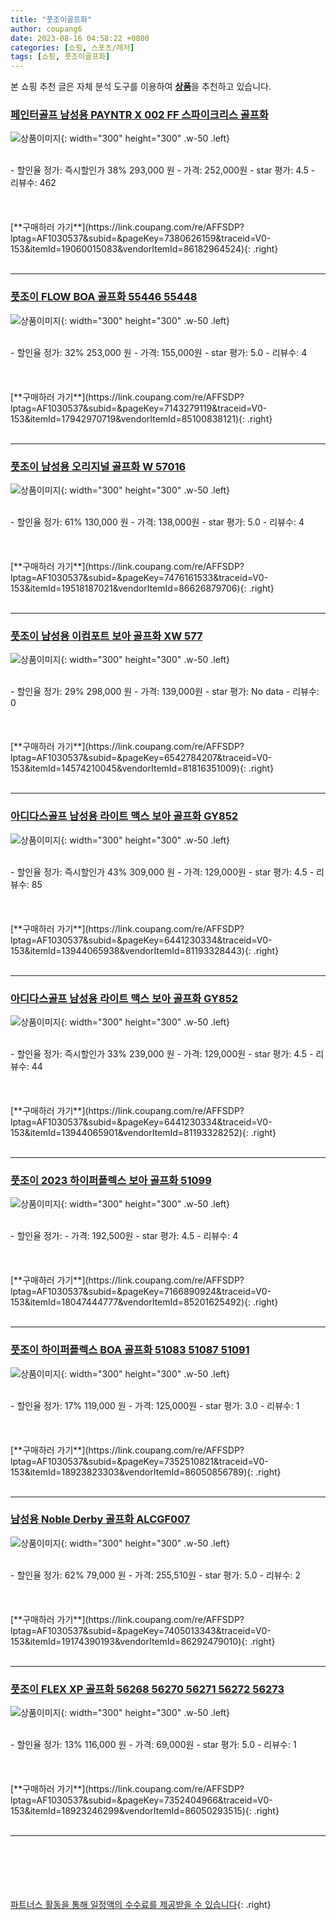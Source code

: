 ```yaml
---
title: "풋조이골프화"
author: coupang6
date: 2023-08-16 04:58:22 +0800
categories: [쇼핑, 스포츠/레저]
tags: [쇼핑, 풋조이골프화]
---
```


본 쇼핑 추천 글은 자체 분석 도구를 이용하여 [**상품**](https://link.coupang.com/a/bao1ui)을 추천하고 있습니다.

### [페인터골프 남성용 PAYNTR X 002 FF 스파이크리스 골프화](https://link.coupang.com/re/AFFSDP?lptag=AF1030537&subid=&pageKey=7380626159&traceid=V0-153&itemId=19060015083&vendorItemId=86182964524)

![상품이미지](https://thumbnail6.coupangcdn.com/thumbnails/remote/230x230ex/image/retail/images/4190825665249050-e45d1314-849c-4047-b95d-c450a8c2390f.jpg){: width="300" height="300" .w-50 .left}


<br>
- 할인율 정가: 즉시할인가 38%  293,000   원
- 가격: 252,000원
- star 평가: 4.5
- 리뷰수: 462
<br>
<br>
<br>
<br>
[**구매하러 가기**](https://link.coupang.com/re/AFFSDP?lptag=AF1030537&subid=&pageKey=7380626159&traceid=V0-153&itemId=19060015083&vendorItemId=86182964524){: .right}
<br>
<br>

---

### [풋조이 FLOW BOA 골프화 55446 55448](https://link.coupang.com/re/AFFSDP?lptag=AF1030537&subid=&pageKey=7143279119&traceid=V0-153&itemId=17942970719&vendorItemId=85100838121)

![상품이미지](https://thumbnail8.coupangcdn.com/thumbnails/remote/230x230ex/image/vendor_inventory/8af0/23d250b28ac3c881e7fd24c7c00847e3b84a0569edd221b7c800a0892b07.jpg){: width="300" height="300" .w-50 .left}


<br>
- 할인율 정가: 32%  253,000   원
- 가격: 155,000원
- star 평가: 5.0
- 리뷰수: 4
<br>
<br>
<br>
<br>
[**구매하러 가기**](https://link.coupang.com/re/AFFSDP?lptag=AF1030537&subid=&pageKey=7143279119&traceid=V0-153&itemId=17942970719&vendorItemId=85100838121){: .right}
<br>
<br>

---

### [풋조이 남성용 오리지널 골프화 W 57016](https://link.coupang.com/re/AFFSDP?lptag=AF1030537&subid=&pageKey=7476161533&traceid=V0-153&itemId=19518187021&vendorItemId=86626879706)

![상품이미지](https://thumbnail6.coupangcdn.com/thumbnails/remote/230x230ex/image/retail/images/2023/07/19/11/2/14851623-7694-412a-9c75-3bec84d24dcf.jpg){: width="300" height="300" .w-50 .left}


<br>
- 할인율 정가: 61%  130,000   원
- 가격: 138,000원
- star 평가: 5.0
- 리뷰수: 4
<br>
<br>
<br>
<br>
[**구매하러 가기**](https://link.coupang.com/re/AFFSDP?lptag=AF1030537&subid=&pageKey=7476161533&traceid=V0-153&itemId=19518187021&vendorItemId=86626879706){: .right}
<br>
<br>

---

### [풋조이 남성용 이컴포트 보아 골프화 XW 577](https://link.coupang.com/re/AFFSDP?lptag=AF1030537&subid=&pageKey=6542784207&traceid=V0-153&itemId=14574210045&vendorItemId=81816351009)

![상품이미지](https://thumbnail10.coupangcdn.com/thumbnails/remote/230x230ex/image/retail/images/5412142457070714-24b0e3aa-dc1e-42b5-9ac5-7ee7b8f4395d.jpg){: width="300" height="300" .w-50 .left}


<br>
- 할인율 정가: 29%  298,000   원
- 가격: 139,000원
- star 평가: No data
- 리뷰수: 0
<br>
<br>
<br>
<br>
[**구매하러 가기**](https://link.coupang.com/re/AFFSDP?lptag=AF1030537&subid=&pageKey=6542784207&traceid=V0-153&itemId=14574210045&vendorItemId=81816351009){: .right}
<br>
<br>

---

### [아디다스골프 남성용 라이트 맥스 보아 골프화 GY852](https://link.coupang.com/re/AFFSDP?lptag=AF1030537&subid=&pageKey=6441230334&traceid=V0-153&itemId=13944065938&vendorItemId=81193328443)

![상품이미지](https://thumbnail6.coupangcdn.com/thumbnails/remote/230x230ex/image/retail/images/2814943748941656-8c6d7841-e151-4066-927b-5c89c9b015fd.jpg){: width="300" height="300" .w-50 .left}


<br>
- 할인율 정가: 즉시할인가 43%  309,000   원
- 가격: 129,000원
- star 평가: 4.5
- 리뷰수: 85
<br>
<br>
<br>
<br>
[**구매하러 가기**](https://link.coupang.com/re/AFFSDP?lptag=AF1030537&subid=&pageKey=6441230334&traceid=V0-153&itemId=13944065938&vendorItemId=81193328443){: .right}
<br>
<br>

---

### [아디다스골프 남성용 라이트 맥스 보아 골프화 GY852](https://link.coupang.com/re/AFFSDP?lptag=AF1030537&subid=&pageKey=6441230334&traceid=V0-153&itemId=13944065901&vendorItemId=81193328252)

![상품이미지](https://thumbnail9.coupangcdn.com/thumbnails/remote/230x230ex/image/retail/images/4120958035229747-2fd43dc7-047b-4b40-9007-600da71c574f.jpg){: width="300" height="300" .w-50 .left}


<br>
- 할인율 정가: 즉시할인가 33%  239,000   원
- 가격: 129,000원
- star 평가: 4.5
- 리뷰수: 44
<br>
<br>
<br>
<br>
[**구매하러 가기**](https://link.coupang.com/re/AFFSDP?lptag=AF1030537&subid=&pageKey=6441230334&traceid=V0-153&itemId=13944065901&vendorItemId=81193328252){: .right}
<br>
<br>

---

### [풋조이 2023 하이퍼플렉스 보아 골프화 51099](https://link.coupang.com/re/AFFSDP?lptag=AF1030537&subid=&pageKey=7166890924&traceid=V0-153&itemId=18047444777&vendorItemId=85201625492)

![상품이미지](https://thumbnail9.coupangcdn.com/thumbnails/remote/230x230ex/image/vendor_inventory/6882/1a14cb1f8ce202926a84da300f1c6f4ccffaaf7663c1aa24590d77c66f86.jpg){: width="300" height="300" .w-50 .left}


<br>
- 할인율 정가: 
- 가격: 192,500원
- star 평가: 4.5
- 리뷰수: 4
<br>
<br>
<br>
<br>
[**구매하러 가기**](https://link.coupang.com/re/AFFSDP?lptag=AF1030537&subid=&pageKey=7166890924&traceid=V0-153&itemId=18047444777&vendorItemId=85201625492){: .right}
<br>
<br>

---

### [풋조이 하이퍼플렉스 BOA 골프화 51083 51087 51091](https://link.coupang.com/re/AFFSDP?lptag=AF1030537&subid=&pageKey=7352510821&traceid=V0-153&itemId=18923823303&vendorItemId=86050856789)

![상품이미지](https://thumbnail10.coupangcdn.com/thumbnails/remote/230x230ex/image/vendor_inventory/eb85/1e98074546717542a4709a92e39b88933ee25e714a5de43d361ded4f4529.jpg){: width="300" height="300" .w-50 .left}


<br>
- 할인율 정가: 17%  119,000   원
- 가격: 125,000원
- star 평가: 3.0
- 리뷰수: 1
<br>
<br>
<br>
<br>
[**구매하러 가기**](https://link.coupang.com/re/AFFSDP?lptag=AF1030537&subid=&pageKey=7352510821&traceid=V0-153&itemId=18923823303&vendorItemId=86050856789){: .right}
<br>
<br>

---

### [남성용 Noble Derby 골프화 ALCGF007](https://link.coupang.com/re/AFFSDP?lptag=AF1030537&subid=&pageKey=7405013343&traceid=V0-153&itemId=19174390193&vendorItemId=86292479010)

![상품이미지](https://thumbnail8.coupangcdn.com/thumbnails/remote/230x230ex/image/retail/images/2023/06/16/11/6/3e4d46aa-6385-4502-8806-ea77f1a35cb8.jpg){: width="300" height="300" .w-50 .left}


<br>
- 할인율 정가: 62%  79,000   원
- 가격: 255,510원
- star 평가: 5.0
- 리뷰수: 2
<br>
<br>
<br>
<br>
[**구매하러 가기**](https://link.coupang.com/re/AFFSDP?lptag=AF1030537&subid=&pageKey=7405013343&traceid=V0-153&itemId=19174390193&vendorItemId=86292479010){: .right}
<br>
<br>

---

### [풋조이 FLEX XP 골프화 56268 56270 56271 56272 56273](https://link.coupang.com/re/AFFSDP?lptag=AF1030537&subid=&pageKey=7352404966&traceid=V0-153&itemId=18923246299&vendorItemId=86050293515)

![상품이미지](https://thumbnail9.coupangcdn.com/thumbnails/remote/230x230ex/image/vendor_inventory/954e/88e46d9227be9fbe3f22703decebf8e25234d25c54390f9c7a33bed69602.jpg){: width="300" height="300" .w-50 .left}


<br>
- 할인율 정가: 13%  116,000   원
- 가격: 69,000원
- star 평가: 5.0
- 리뷰수: 1
<br>
<br>
<br>
<br>
[**구매하러 가기**](https://link.coupang.com/re/AFFSDP?lptag=AF1030537&subid=&pageKey=7352404966&traceid=V0-153&itemId=18923246299&vendorItemId=86050293515){: .right}
<br>
<br>

---
<br><br><br><br><br> [파트너스 활동을 통해 일정액의 수수료를 제공받을 수 있습니다](https://link.coupang.com/a/bao1ui){: .right}